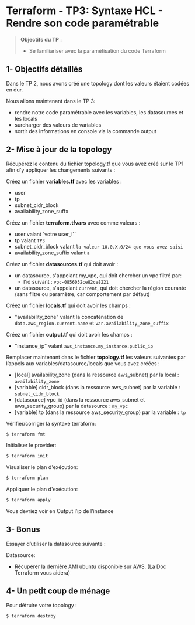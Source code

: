 <!--- 
Ceci est la version en markdown !
Utilisez l'aperçu pour avoir une version plus lisible
-->
# Terraform - TP3: Syntaxe HCL - Rendre son code paramétrable

> **Objectifs du TP** :
>- Se familiariser avec la paramétisation du code Terraform
>

## 1- Objectifs détaillés

Dans le TP 2, nous avons créé une topology dont les valeurs étaient codées en dur.

Nous allons maintenant dans le TP 3:
* rendre notre code paramétrable avec les variables, les datasources et les locals
* surcharger des valeurs de variables
* sortir des informations en console via la commande output

## 2- Mise à jour de la topology

Récupérez le contenu du fichier topology.tf que vous avez créé sur le TP1 afin d'y appliquer les changements suivants : 

Créez un fichier **variables.tf** avec les variables :
* user
* tp
* subnet_cidr_block
* availability_zone_suffx

Créez un fichier **terraform.tfvars** avec comme valeurs :
* user valant `votre user_i``
* tp valant `TP3`
* subnet_cidr_block valant `la valeur 10.0.X.0/24 que vous avez saisi`
* availability_zone_suffix valant `a`

Créez un fichier **datasources.tf** qui doit avoir :
* un datasource, s'appelant my_vpc, qui doit chercher un vpc filtré par:
  * l'id suivant : `vpc-0856032ce82ce8221`
* un datasource, s'appelant `current`, qui doit chercher la région courante (sans filtre ou paramètre, car comportement par défaut)

Créez un fichier **locals.tf** qui doit avoir les champs :
* "availability_zone" valant la concaténation de `data.aws_region.current.name` et `var.availability_zone_suffix`

Créez un fichier **output.tf** qui doit avoir les champs :
* "instance_ip" valant `aws_instance.my_instance.public_ip`

Remplacer maintenant dans le fichier **topology.tf** les valeurs suivantes par l’appels aux variables/datasource/locals que vous avez créées :
* [local] availability_zone (dans la ressource aws_subnet) par la local : `availability_zone`
* [variable] cidr_block (dans la ressource aws_subnet) par la variable : `subnet_cidr_block`
* [datasource] vpc_id (dans la ressource aws_subnet et aws_security_group) par la datasource : `my_vpc`
* [variable] tp (dans la ressource aws_security_group) par la variable : `tp`

Vérifier/corriger la syntaxe terraform:
```bash
$ terraform fmt
```

Initialiser le provider:
```bash
$ terraform init
```

Visualiser le plan d'exécution:
```bash
$ terraform plan
```

Appliquer le plan d'exécution:
```bash
$ terraform apply
```

Vous devriez voir en Output l’ip de l’instance

## 3- Bonus

Essayer d’utiliser la datasource suivante :

Datasource:
* Récupérer la dernière AMI ubuntu disponible sur AWS. (La Doc Terraform vous aidera)


## 4- Un petit coup de ménage

Pour détruire votre topology :
```bash
$ terraform destroy
```
